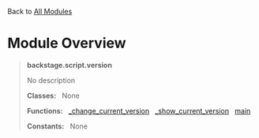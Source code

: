 Back to [All Modules](https://github.com/pyrustic/backstage/blob/master/docs/modules/README.md#readme)

# Module Overview

> **backstage.script.version**
> 
> No description
>
> **Classes:** &nbsp; None
>
> **Functions:** &nbsp; [\_change\_current\_version](https://github.com/pyrustic/backstage/blob/master/docs/modules/content/backstage.script.version/content/functions.md#_change_current_version) &nbsp; [\_show\_current\_version](https://github.com/pyrustic/backstage/blob/master/docs/modules/content/backstage.script.version/content/functions.md#_show_current_version) &nbsp; [main](https://github.com/pyrustic/backstage/blob/master/docs/modules/content/backstage.script.version/content/functions.md#main)
>
> **Constants:** &nbsp; None
